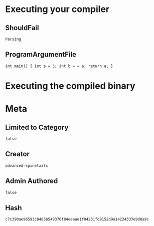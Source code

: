 # Executing your compiler

## ShouldFail

```
Parsing
```

## ProgramArgumentFile

```
int main() { int a = 3; int b = = a; return a; }
```

# Executing the compiled binary

# Meta

## Limited to Category

```
false
```

## Creator

```
advanced-spinetails
```

## Admin Authored

```
false
```

## Hash

```
c7c390ae96593c0485b549376f84eeaae1f04231fd8152d9a14224337e9d8a9c
```
